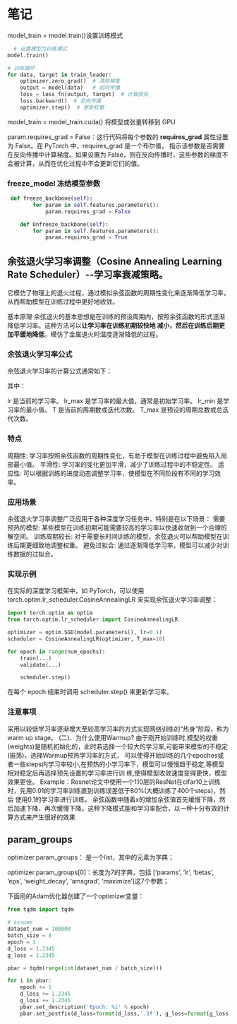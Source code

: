 # 笔记



model_train     = model.train()设置训练模式
```python
  # 设置模型为训练模式
model.train()

# 训练循环
for data, target in train_loader:
    optimizer.zero_grad()  # 清除梯度
    output = model(data)   # 前向传播
    loss = loss_fn(output, target)  # 计算损失
    loss.backward()  # 反向传播
    optimizer.step()  # 更新权重
 ```

model_train = model_train.cuda() 将模型或张量转移到 GPU

param.requires_grad = False：这行代码将每个参数的 **requires_grad** 属性设置为 False。在 PyTorch 中，requires_grad 是一个布尔值，
指示该参数是否需要在反向传播中计算梯度。如果设置为 False，则在反向传播时，这些参数的梯度不会被计算，从而在优化过程中不会更新它们的值。
### freeze_model 冻结模型参数
```python
 def freeze_backbone(self):
        for param in self.features.parameters():
            param.requires_grad = False

    def Unfreeze_backbone(self):
        for param in self.features.parameters():
            param.requires_grad = True
```  

## 余弦退火学习率调整（Cosine Annealing Learning Rate Scheduler）--学习率衰减策略。
它模仿了物理上的退火过程，通过模拟余弦函数的周期性变化来逐渐降低学习率，从而帮助模型在训练过程中更好地收敛。

基本原理
余弦退火的基本思想是在训练的预设周期内，按照余弦函数的形式逐渐降低学习率。这种方法可以**让学习率在训练初期较快地
减小，然后在训练后期更加平缓地降低**，模仿了金属退火时温度逐渐降低的过程。

### 余弦退火学习率公式
余弦退火学习率的计算公式通常如下：

其中：

lr 是当前的学习率。
lr_max 是学习率的最大值，通常是初始学习率。
lr_min 是学习率的最小值。
T 是当前的周期数或迭代次数。
T_max 是预设的周期总数或总迭代次数。
### 特点
周期性: 学习率按照余弦函数的周期性变化，有助于模型在训练过程中避免陷入局部最小值。
平滑性: 学习率的变化更加平滑，减少了训练过程中的不稳定性。
适应性: 可以根据训练的进度动态调整学习率，使模型在不同阶段有不同的学习效率。
### 应用场景
余弦退火学习率调整广泛应用于各种深度学习任务中，特别是在以下场景：
需要预热的模型: 某些模型在训练初期可能需要较高的学习率以快速收敛到一个合理的解空间。
训练周期较长: 对于需要长时间训练的模型，余弦退火可以帮助模型在训练后期更细致地调整权重。
避免过拟合: 通过逐渐降低学习率，模型可以减少对训练数据的过拟合。
### 实现示例
在实际的深度学习框架中，如 PyTorch，可以使用 torch.optim.lr_scheduler.CosineAnnealingLR 来实现余弦退火学习率调整：
```python
import torch.optim as optim
from torch.optim.lr_scheduler import CosineAnnealingLR

optimizer = optim.SGD(model.parameters(), lr=0.1)
scheduler = CosineAnnealingLR(optimizer, T_max=10)

for epoch in range(num_epochs):
    train(...)
    validate(...)

    scheduler.step()
```
在每个 epoch 结束时调用 scheduler.step() 来更新学习率。
### 注意事项
采用以较低学习率逐渐增大至较高学习率的方式实现网络训练的“热身”阶段，称为 warm up stage。
(二)、为什么使用Warmup?
由于刚开始训练时,模型的权重(weights)是随机初始化的，此时若选择一个较大的学习率,可能带来模型的不稳定(振荡)，选择Warmup预热学习率的方式，
可以使得开始训练的几个epoches或者一些steps内学习率较小,在预热的小学习率下，模型可以慢慢趋于稳定,等模型相对稳定后再选择预先设置的学习率进行训
练,使得模型收敛速度变得更快，模型效果更佳。
Example：Resnet论文中使用一个110层的ResNet在cifar10上训练时，先用0.01的学习率训练直到训练误差低于80%(大概训练了400个steps)，然后
使用0.1的学习率进行训练。
余弦函数中随着x的增加余弦值首先缓慢下降，然后加速下降，再次缓慢下降。这种下降模式能和学习率配合，以一种十分有效的计算方式来产生很好的效果


## param_groups
optimizer.param_groups： 是一个list，其中的元素为字典；

optimizer.param_groups[0]：长度为7的字典，包括
[‘params’, ‘lr’, ‘betas’, ‘eps’, ‘weight_decay’, ‘amsgrad’, ‘maximize’]这7个参数；

下面用的Adam优化器创建了一个optimizer变量：

```python
from tqdm import tqdm

# assume
dataset_num = 100000
batch_size = 8
epoch = 1
d_loss = 1.2345
g_loss = 1.2345

pbar = tqdm(range(int(dataset_num / batch_size)))

for i in pbar:
    epoch += 1
    d_loss += 1.2345
    g_loss += 1.2345
    pbar.set_description('Epoch: %i' % epoch)
    pbar.set_postfix(d_loss=format(d_loss,'.3f'), g_loss=format(g_loss,'.3f'))
```

